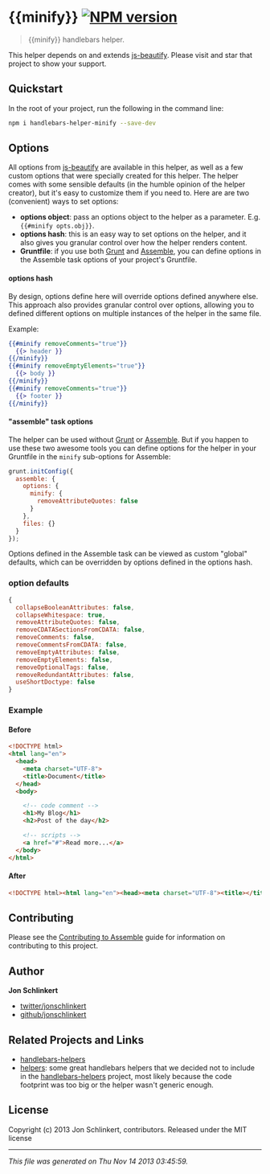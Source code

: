 # {{minify}} [![NPM version](https://badge.fury.io/js/handlebars-helper-minify.png)](http://badge.fury.io/js/handlebars-helper-minify) 

> {{minify}} handlebars helper.

This helper depends on and extends [js-beautify](https://github.com/einars/js-beautify). Please visit and star that project to show your support.

## Quickstart
In the root of your project, run the following in the command line:

```bash
npm i handlebars-helper-minify --save-dev
```



## Options
All options from [js-beautify](https://github.com/einars/js-beautify) are available in this helper, as well as a few custom options that were specially created for this helper. The helper comes with some sensible defaults (in the humble opinion of the helper creator), but it's easy to customize them if you need to. Here are are two (convenient) ways to set options:

* **options object**: pass an options object to the helper as a parameter. E.g. `{{#minify opts.obj}}`.
* **options hash**: this is an easy way to set options on the helper, and it also gives you granular control over how the helper renders content.
* **Gruntfile**: if you use both [Grunt](http://gruntjs.com/) and [Assemble](http://assemble.io), you can define options in the Assemble task options of your project's Gruntfile.


#### options hash
By design, options define here will override options defined anywhere else. This approach also provides granular control over options, allowing you to defined different options on multiple instances of the helper in the same file.

Example:

```handlebars
{{#minify removeComments="true"}}
  {{> header }}
{{/minify}}
{{#minify removeEmptyElements="true"}}
  {{> body }}
{{/minify}}
{{#minify removeComments="true"}}
  {{> footer }}
{{/minify}}
```


#### "assemble" task options
The helper can be used without [Grunt](http://gruntjs.com/) or [Assemble](http://assemble.io). But if you happen to use these two awesome tools you can define options for the helper in your Gruntfile in the `minify` sub-options for Assemble:

```javascript
grunt.initConfig({
  assemble: {
    options: {
      minify: {
        removeAttributeQuotes: false
      }
    },
    files: {}
  }
});
```

Options defined in the Assemble task can be viewed as custom "global" defaults, which can be overridden by options defined in the options hash.

### option defaults

```js
{
  collapseBooleanAttributes: false,
  collapseWhitespace: true,
  removeAttributeQuotes: false,
  removeCDATASectionsFromCDATA: false,
  removeComments: false,
  removeCommentsFromCDATA: false,
  removeEmptyAttributes: false,
  removeEmptyElements: false,
  removeOptionalTags: false,
  removeRedundantAttributes: false,
  useShortDoctype: false
}
```

### Example

#### Before

```html
<!DOCTYPE html>
<html lang="en">
  <head>
    <meta charset="UTF-8">
    <title>Document</title>
  </head>
  <body>

    <!-- code comment -->
    <h1>My Blog</h1>
    <h2>Post of the day</h2>

    <!-- scripts -->
    <a href="#">Read more...</a>
  </body>
</html>
```

#### After

```html
<!DOCTYPE html><html lang="en"><head><meta charset="UTF-8"><title></title></head><body><!-- code comment --><h1>My Blog</h1><h2>Post of the day</h2><!-- scripts --><a href="#">Read more...</a></body></html>
```


## Contributing
Please see the [Contributing to Assemble](http://assemble.io/contributing) guide for information on contributing to this project.

## Author

**Jon Schlinkert**

+ [twitter/jonschlinkert](http://twitter.com/jonschlinkert)
+ [github/jonschlinkert](http://github.com/jonschlinkert)

## Related Projects and Links

+ [handlebars-helpers](https://github.com/assemble/handlebars-helpers)
+ [helpers](https://github.com/helpers): some great handlebars helpers that we decided not to include in the [handlebars-helpers](https://github.com/assemble/handlebars-helpers) project, most likely because the code footprint was too big or the helper wasn't generic enough.

## License
Copyright (c) 2013 Jon Schlinkert, contributors.
Released under the MIT license

***

_This file was generated on Thu Nov 14 2013 03:45:59._
